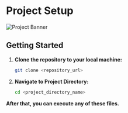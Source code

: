 # Project Setup

![Project Banner](https://drive.google.com/uc?id=1BfB2x0CuYDqOTmi4GnJbFsdn82hQCl2v)

## Getting Started

1. **Clone the repository to your local machine:**

   ```bash
   git clone <repository_url>

2. **Navigate to Project Directory:**

   ```bash
   cd <project_directory_name>
   
**After that, you can execute any of these files.**



